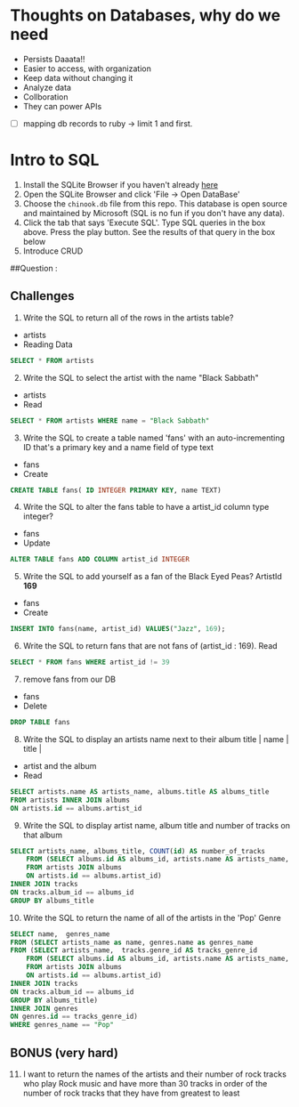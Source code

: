 # Thoughts on Databases, why do we need 
- Persists Daaata!!
- Easier to access, with organization
- Keep data without changing it
- Analyze data
- Collboration
- They can power APIs


- [ ] mapping db records to ruby -> limit 1 and first.

# Intro to SQL
1. Install the SQLite Browser if you haven't already [here](http://sqlitebrowser.org/)
2. Open the SQLite Browser and click 'File -> Open DataBase'
3. Choose the `chinook.db` file from this repo. This database is open source and maintained by Microsoft (SQL is no fun if you don't have any data).
4. Click the tab that says 'Execute SQL'. Type SQL queries in the box above. Press the play button. See the results of that query in the box below
5. Introduce CRUD

##Question :

## Challenges
1. Write the SQL to return all of the rows in the artists table?
- artists
- Reading Data
```SQL
SELECT * FROM artists
```

2. Write the SQL to select the artist with the name "Black Sabbath"
- artists 
- Read
```SQL
SELECT * FROM artists WHERE name = "Black Sabbath"
```

3. Write the SQL to create a table named 'fans' with an auto-incrementing ID that's a primary key and a name field of type text
- fans
- Create
```sql
CREATE TABLE fans( ID INTEGER PRIMARY KEY, name TEXT)
```

4. Write the SQL to alter the fans table to have a artist_id column type integer?
- fans
- Update
```sql
ALTER TABLE fans ADD COLUMN artist_id INTEGER
```

5. Write the SQL to add yourself as a fan of the Black Eyed Peas? ArtistId **169**
- fans
- Create
```sql
INSERT INTO fans(name, artist_id) VALUES("Jazz", 169);
```

6. Write the SQL to return fans that are not fans of (artist_id : 169).
Read
```sql
SELECT * FROM fans WHERE artist_id != 39
```

7. remove fans from our DB
- fans
- Delete
```sql
DROP TABLE fans
```

8. Write the SQL to display an artists name next to their album title
| name | title | 
- artist and the album
- Read
```sql
SELECT artists.name AS artists_name, albums.title AS albums_title
FROM artists INNER JOIN albums
ON artists.id == albums.artist_id
```

9. Write the SQL to display artist name, album title and number of tracks on that album
```sql
SELECT artists_name, albums_title, COUNT(id) AS number_of_tracks
	FROM (SELECT albums.id AS albums_id, artists.name AS artists_name, albums.title AS albums_title
	FROM artists JOIN albums
	ON artists.id == albums.artist_id)
INNER JOIN tracks 
ON tracks.album_id == albums_id
GROUP BY albums_title
```

10. Write the SQL to return the name of all of the artists in the 'Pop' Genre
```sql
SELECT name,  genres_name 
FROM (SELECT artists_name as name, genres.name as genres_name
FROM (SELECT artists_name,  tracks.genre_id AS tracks_genre_id
	FROM (SELECT albums.id AS albums_id, artists.name AS artists_name, albums.title AS albums_title
	FROM artists JOIN albums
	ON artists.id == albums.artist_id)
INNER JOIN tracks 
ON tracks.album_id == albums_id
GROUP BY albums_title)
INNER JOIN genres 
ON genres.id == tracks_genre_id)
WHERE genres_name == "Pop"
```

## BONUS (very hard)

11. I want to return the names of the artists and their number of rock tracks
    who play Rock music
    and have more than 30 tracks
    in order of the number of rock tracks that they have
    from greatest to least
```sql

```
